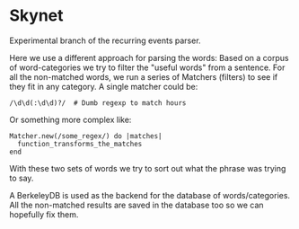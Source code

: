Skynet
======

Experimental branch of the recurring events parser.

Here we use a different approach for parsing the words: Based on a corpus of
word-categories we try to filter the "useful words" from a sentence. 
For all the non-matched words, we run a series of Matchers (filters) to see
if they fit in any category. A single matcher could be:

    /\d\d(:\d\d)?/  # Dumb regexp to match hours

Or something more complex like:

    Matcher.new(/some_regex/) do |matches|
      function_transforms_the_matches
    end

With these two sets of words we try to sort out what the phrase was trying to
say.

A BerkeleyDB is used as the backend for the database of words/categories. All
the non-matched results are saved in the database too so we can hopefully fix
them.
